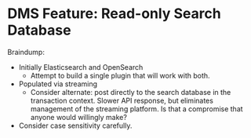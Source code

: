# DMS Feature: Read-only Search Database

Braindump:

* Initially Elasticsearch and OpenSearch
  * Attempt to build a single plugin that will work with both.
* Populated via streaming
  * Consider alternate: post directly to the search database in the
    transaction context. Slower API response, but eliminates management of the
    streaming platform. Is that a compromise that anyone would willingly make?
* Consider case sensitivity carefully.
